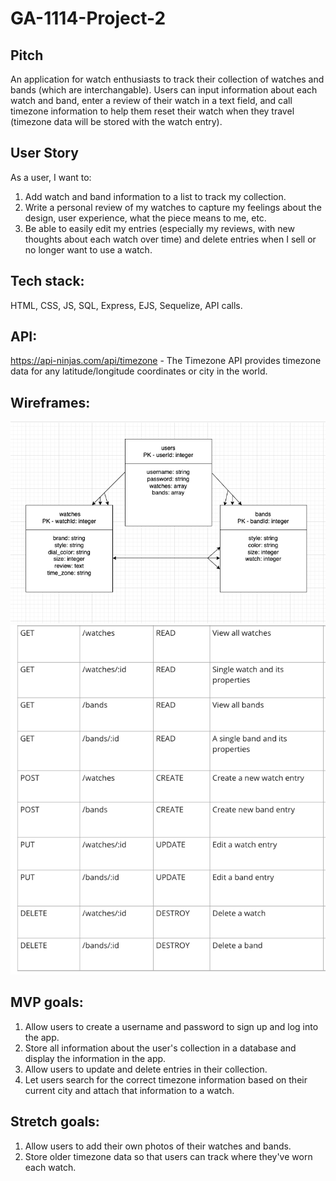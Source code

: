 # GA-1114-Project-2

## Pitch
An application for watch enthusiasts to track their collection of watches and bands (which are interchangable).  Users can input information about each watch and band, enter a review of their watch in a text field, and call timezone information to help them reset their watch when they travel (timezone data will be stored with the watch entry). 

## User Story
As a user, I want to:
1. Add watch and band information to a list to track my collection.
2. Write a personal review of my watches to capture my feelings about the design, user experience, what the piece means to me, etc. 
3. Be able to easily edit my entries (especially my reviews, with new thoughts about each watch over time) and delete entries when I sell or no longer want to use a watch.  

## Tech stack:
HTML, CSS, JS, SQL, Express, EJS, Sequelize, API calls. 

## API:
https://api-ninjas.com/api/timezone - The Timezone API provides timezone data for any latitude/longitude coordinates or city in the world. 

## Wireframes:
![ERD](https://github.com/dvnilsen/GA-1114-Project-2/blob/main/Assets/ERD.png "ERD")  
![RESTFUL](https://github.com/dvnilsen/GA-1114-Project-2/blob/main/Assets/RESTFUL.png "RESTFUL")  


## MVP goals:
1. Allow users to create a username and password to sign up and log into the app. 
3. Store all information about the user's collection in a database and display the information in the app.  
4. Allow users to update and delete entries in their collection. 
5. Let users search for the correct timezone information based on their current city and attach that information to a watch.  

## Stretch goals:
1. Allow users to add their own photos of their watches and bands.
2. Store older timezone data so that users can track where they've worn each watch. 




